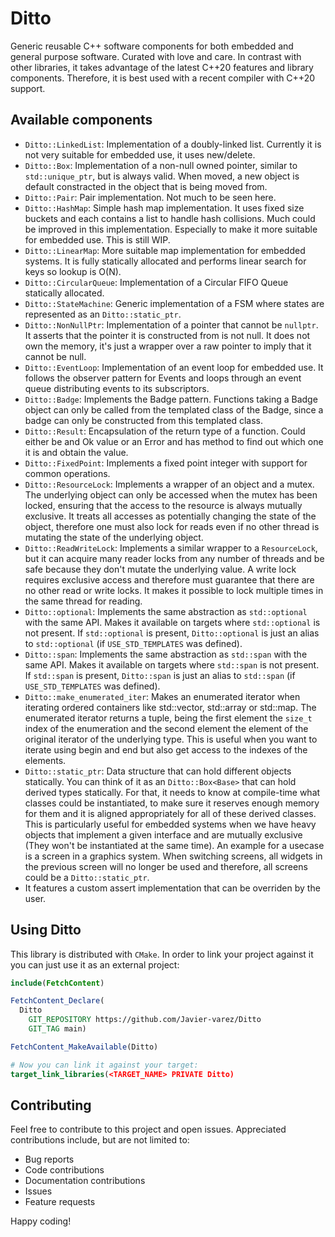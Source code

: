 # Ditto

Generic reusable C++ software components for both embedded and general purpose software. Curated with love and care. In contrast with other libraries, it takes advantage of the latest C++20 features and library components. Therefore, it is best used with a recent compiler with C++20 support.

## Available components

  * `Ditto::LinkedList`: Implementation of a doubly-linked list. Currently it is not very suitable for embedded use, it uses new/delete.
  * `Ditto::Box`: Implementation of a non-null owned pointer, similar to `std::unique_ptr`, but is always valid. When moved, a new object is default constracted in the object that is being moved from.
  * `Ditto::Pair`: Pair implementation. Not much to be seen here.
  * `Ditto::HashMap`: Simple hash map implementation. It uses fixed size buckets and each contains a list to handle hash collisions. Much could be improved in this implementation. Especially to make it more suitable for embedded use. This is still WIP.
  * `Ditto::LinearMap`: More suitable map implementation for embedded systems. It is fully statically allocated and performs linear search for keys so lookup is O(N).
  * `Ditto::CircularQueue`: Implementation of a Circular FIFO Queue statically allocated.
  * `Ditto::StateMachine`: Generic implementation of a FSM where states are represented as an `Ditto::static_ptr`.
  * `Ditto::NonNullPtr`: Implementation of a pointer that cannot be `nullptr`. It asserts that the pointer it is constructed from is not null. It does not own the memory, it's just a wrapper over a raw pointer to imply that it cannot be null.
  * `Ditto::EventLoop`: Implementation of an event loop for embedded use. It follows the observer pattern for Events and loops through an event queue distributing events to its subscriptors.
  * `Ditto::Badge`: Implements the Badge pattern. Functions taking a Badge object can only be called from the templated class of the Badge, since a badge can only be constructed from this templated class.
  * `Ditto::Result`: Encapsulation of the return type of a function. Could either be and Ok value or an Error and has method to find out which one it is and obtain the value.
  * `Ditto::FixedPoint`: Implements a fixed point integer with support for common operations.
  * `Ditto::ResourceLock`: Implements a wrapper of an object and a mutex. The underlying object can only be accessed when the mutex has been locked, ensuring that the access to the resource is always mutually exclusive. It treats all accesses as potentially changing the state of the object, therefore one must also lock for reads even if no other thread is mutating the state of the underlying object.
  * `Ditto::ReadWriteLock`: Implements a similar wrapper to a `ResourceLock`, but it can acquire many reader locks from any number of threads and be safe because they don't mutate the underlying value. A write lock requires exclusive access and therefore must guarantee that there are no other read or write locks. It makes it possible to lock multiple times in the same thread for reading.
  * `Ditto::optional`: Implements the same abstraction as `std::optional` with the same API. Makes it available on targets where `std::optional` is not present. If `std::optional` is present, `Ditto::optional` is just an alias to `std::optional` (if `USE_STD_TEMPLATES` was defined).
  * `Ditto::span`: Implements the same abstraction as `std::span` with the same API. Makes it available on targets where `std::span` is not present. If `std::span` is present, `Ditto::span` is just an alias to `std::span` (if `USE_STD_TEMPLATES` was defined).
  * `Ditto::make_enumerated_iter`: Makes an enumerated iterator when iterating ordered containers like std::vector, std::array or std::map. The enumerated iterator returns a tuple, being the first element the `size_t` index of the enumeration and the second element the element of the original iterator of the underlying type. This is useful when you want to iterate using begin and end but also get access to the indexes of the elements.
  * `Ditto::static_ptr`: Data structure that can hold different objects statically. You can think of it as an `Ditto::Box<Base>` that can hold derived types statically. For that, it needs to know at compile-time what classes could be instantiated, to make sure it reserves enough memory for them and it is aligned appropriately for all of these derived classes. This is particularly useful for embedded systems when we have heavy objects that implement a given interface and are mutually exclusive (They won't be instantiated at the same time). An example for a usecase is a screen in a graphics system. When switching screens, all widgets in the previous screen will no longer be used and therefore, all screens could be a `Ditto::static_ptr`.
  * It features a custom assert implementation that can be overriden by the user.


## Using Ditto

This library is distributed with `CMake`. In order to link your project against it you can just use it as an external project:

```CMake
include(FetchContent)

FetchContent_Declare(
  Ditto
    GIT_REPOSITORY https://github.com/Javier-varez/Ditto
    GIT_TAG main)

FetchContent_MakeAvailable(Ditto)

# Now you can link it against your target:
target_link_libraries(<TARGET_NAME> PRIVATE Ditto)
```

## Contributing

Feel free to contribute to this project and open issues. Appreciated contributions include, but are not limited to:
  * Bug reports
  * Code contributions
  * Documentation contributions
  * Issues
  * Feature requests

Happy coding!

